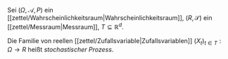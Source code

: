Sei $(\Omega, \mathcal{A}, P)$ ein [[zettel/Wahrscheinlichkeitsraum|Wahrscheinlichkeitsraum]], $(R, \mathscr{S})$ ein [[zettel/Messraum|Messraum]], $T \subseteq \mathbb{R}^d$.

Die Familie von reellen [[zettel/Zufallsvariable|Zufallsvariablen]] $(X_t)_{t \in T} : \Omega \to R$ heißt *stochastischer Prozess*.
